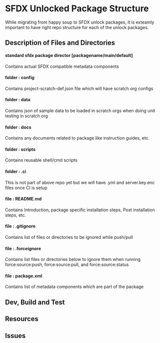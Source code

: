 # SFDX Unlocked Package Structure

While migrating from happy soup to SFDX unlock packages, it is exteamly important to have right repo structure for each of the unlock packages. 

## Description of Files and Directories

#### standard sfdx package director [packagename/main/default]
Contains actual SFDX compatible metadata components

#### folder : config
Contains project-scratch-def.json file which will have scratch org configs

#### folder : data
Contains json of sample data to be loaded in scratch orgs when doing unit testing in scratch org

#### folder : docs
Contains any documents related to package like instruction guides, etc.

#### folder : scripts 
Contains reusable shell/cmd scripts

#### folder : .ci 
This is not part of above repo yet but we will have .yml and server.key.enc files once CI is setup

#### file : README.md
Contains Introduction, package specific installation steps, Post installation steps, etc.

#### file : .gitignore
Contains list of files or directories to be ignored while push/pull

#### file : .forceignore
Contains list files or directories below to ignore them when running force:source:push, force:source:pull, and force:source:status

#### file : package.xml
Contains list of metadata components which are part of the package      
## Dev, Build and Test


## Resources

## Issues


